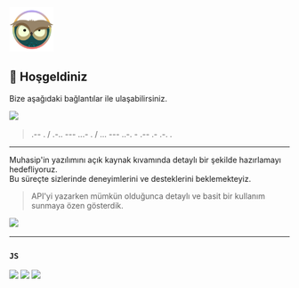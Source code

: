 <img src="https://raw.githubusercontent.com/muhasip/.github/main/profile/dev.svg" width="80">

## 👋 Hoşgeldiniz

Bize aşağıdaki bağlantılar ile ulaşabilirsiniz.

[![](https://img.shields.io/badge/Meet-00897B?style=for-the-badge&logo=google-meet&logoColor=white)](https://calendar.app.google/ZC739NvhuwVniGim8)


> .-- . / .-.. --- ...- . / ... --- ..-. - .-- .- .-. .

---
Muhasip'in yazılımını açık kaynak kıvamında detaylı bir şekilde hazırlamayı hedefliyoruz.  
Bu süreçte sizlerinde deneyimlerini ve desteklerini beklemekteyiz.

> API'yi yazarken mümkün olduğunca detaylı ve basit bir kullanım sunmaya özen gösterdik.

[![](https://img.shields.io/badge/ApiDog-4d6aff?style=for-the-badge&logo=ApiDog&logoColor=white)](https://doc.muhasip.dev/)


---

### `JS`

[![](https://img.shields.io/badge/JavaScript-323330?style=for-the-badge&logo=javascript&logoColor=F7DF1E)](https://www.npmjs.com/package/muhasip)
[![](https://img.shields.io/npm/v/muhasip?style=for-the-badge)](https://www.npmjs.com/package/muhasip)
[![](https://img.shields.io/github/languages/code-size/muhasip/core?style=for-the-badge)](https://www.jsdelivr.com/package/npm/muhasip)



